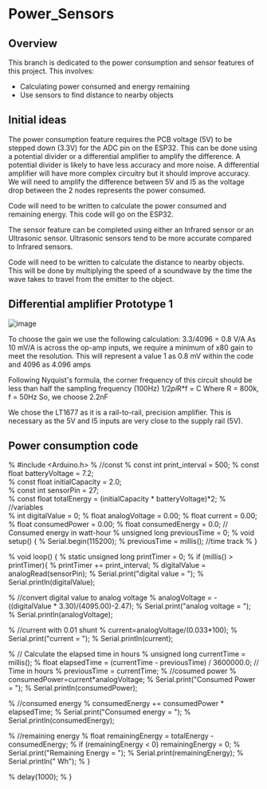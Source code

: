 
# Power_Sensors

  

## Overview

  

This branch is dedicated to the power consumption and sensor features of this project. This involves:

  

- Calculating power consumed and energy remaining
- Use sensors to find distance to nearby objects

  


## Initial ideas

The power consumption feature requires the PCB voltage (5V) to be stepped down (3.3V) for the ADC pin on the ESP32.
This can be done using a potential divider or a differential amplifier to amplify the difference.
A potential divider is likely to have less accuracy and more noise.
A differential amplifier will have more complex circuitry but it should improve accuracy.
We will need to amplify the difference between 5V and I5 as the voltage drop between the 2 nodes represents the power consumed.

Code will need to be written to calculate the power consumed and remaining energy. This code will go on the ESP32.

The sensor feature can be completed using either an Infrared sensor or an Ultrasonic sensor.
Ultrasonic sensors tend to be more accurate compared to Infrared sensors.

Code will need to be written to calculate the distance to nearby objects.
This will be done by multiplying the speed of a soundwave by the time the wave takes to travel from the emitter to the object.


## Differential amplifier Prototype 1

![image](https://github.com/mxwlc/ee2project-2024-robot-power/assets/54540123/3457c768-0957-4cc9-a32b-755d2e7c83f7)

To choose the gain we use the following calculation:
3.3/4096 = 0.8 V/A
As 10 mV/A is across the op-amp inputs, we require a minimum of x80 gain to meet the resolution. This will represent a value 1 as 0.8 mV within the code and 4096 as 4.096 amps

Following Nyquist's formula, the corner frequency of this circuit should be less than half the sampling frequency (100Hz)
1/2*pi*R*f = C
Where R = 800k, f = 50Hz
So, we choose 2.2nF

We chose the LT1677 as it is a rail-to-rail, precision amplifier.
This is necessary as the 5V and I5 inputs are very close to the supply rail (5V).

## Power consumption code

% #include <Arduino.h>
% //const
% const int print_interval = 500;
% const float batteryVoltage = 7.2;        
% const float initialCapacity = 2.0;    
% const int sensorPin = 27;  
% const float totalEnergy = (initialCapacity * batteryVoltage)*2;
% //variables              
% int digitalValue = 0; 
% float analogVoltage = 0.00;
% float current = 0.00;
% float consumedPower = 0.00;
% float consumedEnergy = 0.0;              // Consumed energy in watt-hour
% unsigned long previousTime = 0;
% void setup() {
%   Serial.begin(115200);
%   previousTime = millis(); //time track
% }

% void loop() {
%   static unsigned long printTimer = 0;
%   if (millis() > printTimer){
%     printTimer += print_interval;
%     digitalValue = analogRead(sensorPin);
%     Serial.print("digital value = ");
%     Serial.println(digitalValue);       

%     //convert digital value to analog voltage
%     analogVoltage = -((digitalValue * 3.30)/(4095.00)-2.47);
%     Serial.print("analog voltage = ");
%     Serial.println(analogVoltage);

%     //current with 0.01 shunt 
%     current=analogVoltage/(0.033*100);
%     Serial.print("current = ");
%     Serial.println(current);

%     // Calculate the elapsed time in hours
%     unsigned long currentTime = millis();
%     float elapsedTime = (currentTime - previousTime) / 3600000.0; // Time in hours
%     previousTime = currentTime;
%     //cosumed power
%     consumedPower=current*analogVoltage;
%     Serial.print("Consumed Power = ");
%     Serial.println(consumedPower);

%     //consumed energy
%     consumedEnergy += consumedPower * elapsedTime;
%     Serial.print("Consumed energy = ");
%     Serial.println(consumedEnergy);
    
%     //remaining energy
%     float remainingEnergy = totalEnergy - consumedEnergy;
%     if (remainingEnergy < 0) remainingEnergy = 0;
%     Serial.print("Remaining Energy = ");
%     Serial.print(remainingEnergy);
%     Serial.println(" Wh");
%   }

%   delay(1000);
% }

